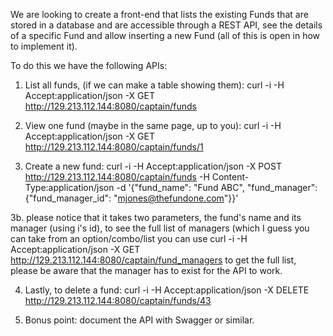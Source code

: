 We are looking to create a front-end that lists the existing Funds that are stored in a database and are accessible through a REST API, see the details of a specific Fund and allow inserting a new Fund (all of this is open in how to implement it).

To do this we have the following APIs:

1. List all funds, (if we can make a table showing them): curl -i -H Accept:application/json -X GET http://129.213.112.144:8080/captain/funds

2. View one fund (maybe in the same page, up to you): curl -i -H Accept:application/json -X GET http://129.213.112.144:8080/captain/funds/1

3. Create a new fund: curl -i -H Accept:application/json -X POST http://129.213.112.144:8080/captain/funds -H Content-Type:application/json -d '{"fund_name": "Fund ABC", "fund_manager": {"fund_manager_id": "mjones@thefundone.com"}}'

3b. please notice that it takes two parameters, the fund's name and its manager (using i's id), to see the full list of managers (which I guess you can take from an option/combo/list you can use  curl -i -H Accept:application/json -X GET http://129.213.112.144:8080/captain/fund_managers to get the full list, please be aware that the manager has to exist for the API to work.

4. Lastly, to delete a fund: curl -i -H Accept:application/json -X DELETE http://129.213.112.144:8080/captain/funds/43

5. Bonus point: document the API with Swagger or similar.
